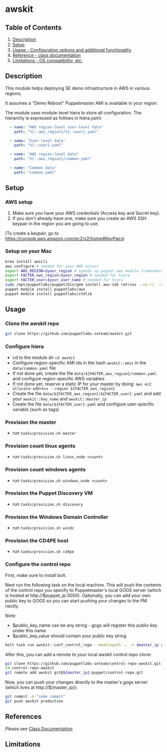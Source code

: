 # awskit

## Table of Contents

1. [Description](#description)
2. [Setup](#setup)
3. [Usage - Configuration options and additional functionality](#usage)
4. [Reference - class documentation](REFERENCE.md)
5. [Limitations - OS compatibility, etc.](#limitations)

## Description

This module helps deploying SE demo infrastructure in AWS in various regions.

It assumes a "Demo Reboot" Puppetmaster AMI is available in your region.

The module uses module-level hiera to store all configuration. The hierarchy is expressed as follows in hiera.yaml:

```yaml
  - name: "AWS region-level user-level data"
    path: "%{::aws_region}/%{::user}.yaml"

  - name: "User-level data"
    path: "%{::user}.yaml"

  - name: "AWS region-level data"
    path: "%{::aws_region}/common.yaml"

  - name: "Common data"
    path: "common.yaml"
```

## Setup

### AWS setup

1. Make sure you have your AWS credentials (Access key and Secret key).
2. If you don't already have one, make sure you create an AWS SSH keypair in the region you are going to use.

(To create a keypair, go to <https://console.aws.amazon.com/ec2/v2/home#KeyPairs>)

### Setup on your Mac

```bash
brew install awscli
aws configure # needed for your AWS access
export AWS_REGION=$your_region # speeds up puppet aws module tremendously
export FACTER_aws_region=$your_region # needed for hiera
export FACTER_user=$your_user_name # needed for hiera
sudo /opt/puppetlabs/puppet/bin/gem install aws-sdk retries --no-ri --no-rdoc
puppet module install puppetlabs/aws
puppet module install puppetlabs/stdlib
```

## Usage

### Clone the awskit repo

```bash
git clone https://github.com/puppetlabs-seteam/awskit.git
```

### Configure hiera

- cd to the module dir `cd awskit`
- Configure region-specific AMI ids in the hash `awskit::amis` in the `data/common.yaml` file
- If not done yet, create the file `data/${FACTER_aws_region}/common.yaml` and configure
  region-specific AWS variables
- If not done yet, reserve a static IP for your master by doing:
  `aws ec2 allocate-address --region ${FACTER_aws_region}`
- Create the file `data/${FACTER_aws_region}/${FACTER_user}.yaml` and add
  your `awskit::key_name` and `awskit::master_ip`
- Create the file `data/${FACTER_user}.yaml` and configure user-specific variabls (such as tags)

### Provision the master

- run `tasks/provision.sh master`

### Provision count linux agents

- run `tasks/provision.sh linux_node <count>`

### Provision count windows agents

- run `tasks/provision.sh windows_node <count>`

### Provision the Puppet Discovery VM

- run `tasks/provision.sh discovery`

### Provision the Windows Domain Controller

- run `tasks/provision.sh windc`

### Provision the CD4PE host

- run `tasks/provision.sh cd4pe`

### Configure the control repo

First, make sure to install bolt.

Next run the following task on the local machine. This will push the contents of the control repo you specify to Puppetmaster's local GOGS server (which is hosted at http://$puppet_ip:3000). Optionally, you can add your own public key to GOGS so you can start pushing your changes to the PM riectly.

Note:

- $public_key_name can be any string - gogs will register this public key under this name.
- $public_key_value should contain your public key string

```bash
bolt task run awskit::conf_control_repo --modulepath .. -n $master_ip control_repo="https://github.com/puppetlabs-seteam/control-repo-awskit.git" public_key_name=$key_name public_key_value="${your_pub_key}" -u root -p #--debug --verbose
```

After this, you can add a remote to your local awskit control repo clone:

```bash
git clone https://github.com/puppetlabs-seteam/control-repo-awskit.git
cd control-repo-awskit
git remote add awskit git@${master_ip}:puppet/control-repo.git
```

Now, you can push your changes directly to the master's gogs server (which lives at http://${master_ip}):

```bash
git commit -m "some commit"
git push awskit production
```

## References

Please see [Class Documentation](REFERENCE.md)

## Limitations
